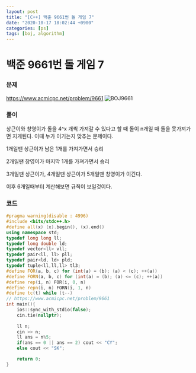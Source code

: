 ```yaml
---
layout: post
title: "[C++] 백준 9661번 돌 게임 7"
date: "2020-10-17 18:02:44 +0900"
categories: [ps]
tags: [boj, algorithm]
---
```


# 백준 9661번 돌 게임 7
### 문제

https://www.acmicpc.net/problem/9661
![BOJ9661](https://i.imgur.com/ymc3cyi.png)

  
### 풀이

상근이와 창영이가 돌을 4^x 개씩 가져갈 수 있다고 할 때 돌이 n개일 때 돌을 못가져가면 지게된다. 이때 누가 이기는지 맞추는 문제이다.

1개일땐 상근이가 남은 1개를 가져가면서 승리

2개일땐 창영이가 마지막 1개를 가져가면서 승리

3개일땐 상근이가, 4개일땐 상근이가 5개일땐 창영이가 이긴다. 

이후 6개일때부터 계산해보면 규칙이 보일것이다.


### 코드

```cpp
#pragma warning(disable : 4996)
#include <bits/stdc++.h>
#define all(x) (x).begin(), (x).end()
using namespace std;
typedef long long ll;
typedef long double ld;
typedef vector<ll> vll; 
typedef pair<ll, ll> pll;
typedef pair<ld, ld> pld;
typedef tuple<ll,ll,ll> tl3;
#define FOR(a, b, c) for (int(a) = (b); (a) < (c); ++(a)) 
#define FORN(a, b, c) for (int(a) = (b); (a) <= (c); ++(a)) 
#define rep(i, n) FOR(i, 0, n) 
#define repn(i, n) FORN(i, 1, n) 
#define tc(t) while (t--) 
// https://www.acmicpc.net/problem/9661
int main(){
    ios::sync_with_stdio(false);
    cin.tie(nullptr);
    
    ll n;
    cin >> n;
    ll ans = n%5;
    if(ans == 0 || ans == 2) cout << "CY";
    else cout << "SK";

    return 0;
}
```
